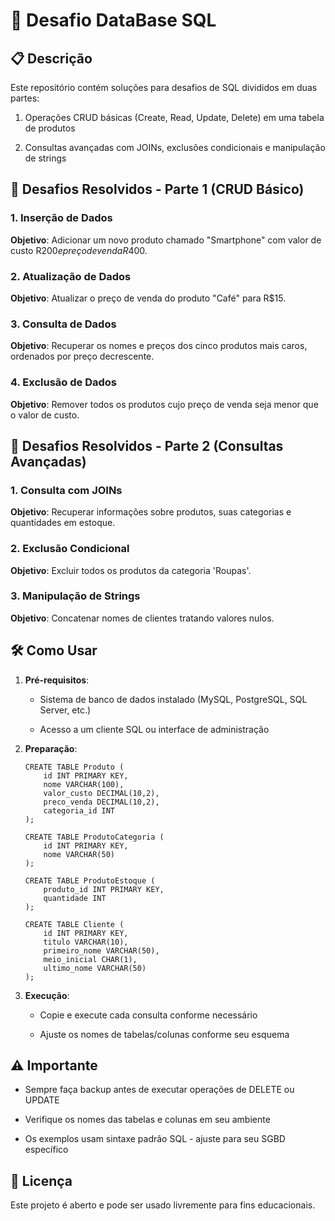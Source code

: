 # 🦥 Desafio DataBase SQL

## 📋 Descrição

Este repositório contém soluções para desafios de SQL divididos em duas partes:

1.  Operações CRUD básicas (Create, Read, Update, Delete) em uma tabela de produtos
    
2.  Consultas avançadas com JOINs, exclusões condicionais e manipulação de strings
    

## 🧩 Desafios Resolvidos - Parte 1 (CRUD Básico)

### 1. Inserção de Dados

**Objetivo**: Adicionar um novo produto chamado "Smartphone" com valor de custo R$200 e preço de venda R$400.

### 2. Atualização de Dados

**Objetivo**: Atualizar o preço de venda do produto "Café" para R$15.

### 3. Consulta de Dados

**Objetivo**: Recuperar os nomes e preços dos cinco produtos mais caros, ordenados por preço decrescente.

### 4. Exclusão de Dados

**Objetivo**: Remover todos os produtos cujo preço de venda seja menor que o valor de custo.

## 🧠 Desafios Resolvidos - Parte 2 (Consultas Avançadas)

### 1. Consulta com JOINs

**Objetivo**: Recuperar informações sobre produtos, suas categorias e quantidades em estoque.

### 2. Exclusão Condicional

**Objetivo**: Excluir todos os produtos da categoria 'Roupas'.

### 3. Manipulação de Strings

**Objetivo**: Concatenar nomes de clientes tratando valores nulos.

## 🛠️ Como Usar

1.  **Pré-requisitos**:
    
    -   Sistema de banco de dados instalado (MySQL, PostgreSQL, SQL Server, etc.)
        
    -   Acesso a um cliente SQL ou interface de administração
        
2.  **Preparação**:
    
	    CREATE TABLE Produto (
	        id INT PRIMARY KEY,
	        nome VARCHAR(100),
	        valor_custo DECIMAL(10,2),
	        preco_venda DECIMAL(10,2),
	        categoria_id INT
	    );
	    
	    CREATE TABLE ProdutoCategoria (
	        id INT PRIMARY KEY,
	        nome VARCHAR(50)
	    );
	    
	    CREATE TABLE ProdutoEstoque (
	        produto_id INT PRIMARY KEY,
	        quantidade INT
	    );
	    
	    CREATE TABLE Cliente (
	        id INT PRIMARY KEY,
	        titulo VARCHAR(10),
	        primeiro_nome VARCHAR(50),
	        meio_inicial CHAR(1),
	        ultimo_nome VARCHAR(50)
	    );
    
3.  **Execução**:
    
    -   Copie e execute cada consulta conforme necessário
        
    -   Ajuste os nomes de tabelas/colunas conforme seu esquema
        

## ⚠️ Importante

-   Sempre faça backup antes de executar operações de DELETE ou UPDATE
    
-   Verifique os nomes das tabelas e colunas em seu ambiente
    
-   Os exemplos usam sintaxe padrão SQL - ajuste para seu SGBD específico


## 📝 Licença

Este projeto é aberto e pode ser usado livremente para fins educacionais.